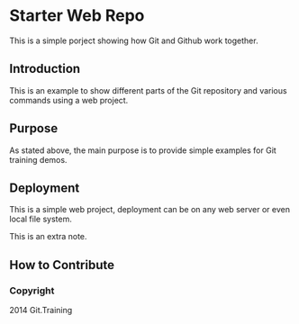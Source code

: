 # Starter Web Repo

This is a simple porject showing how Git and Github work together. 

## Introduction

This is an example to show different parts of the Git repository and various commands using a web project. 

## Purpose

As stated above, the main purpose is to provide simple examples for Git training demos.

## Deployment

This is a simple web project, deployment can be on any web server or even local file system.

This is an extra note.
 

## How to Contribute

### Copyright

2014 Git.Training
